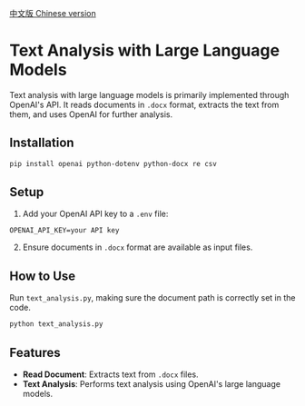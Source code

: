 [中文版 Chinese version](README_zh.md)

# Text Analysis with Large Language Models

Text analysis with large language models is primarily implemented through OpenAI's API. It reads documents in `.docx` format, extracts the text from them, and uses OpenAI for further analysis.

## Installation

```bash
pip install openai python-dotenv python-docx re csv
```

## Setup

1. Add your OpenAI API key to a `.env` file:
```
OPENAI_API_KEY=your API key
```

2. Ensure documents in `.docx` format are available as input files.

## How to Use

Run `text_analysis.py`, making sure the document path is correctly set in the code.

```bash
python text_analysis.py
```

## Features

- **Read Document**: Extracts text from `.docx` files.
- **Text Analysis**: Performs text analysis using OpenAI's large language models.